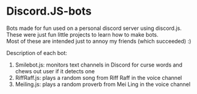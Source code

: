# Discord.JS-bots
Bots made for fun used on a personal discord server using discord.js.  These were just fun little projects to learn how to make bots.  
Most of these are intended just to annoy my friends (which succeeded) :)

Description of each bot:

1) Smilebot.js: monitors text channels in Discord for curse words and chews out user if it detects one
2) RiffRaff.js: plays a random song from Riff Raff in the voice channel
3) Meiling.js: plays a random proverb from Mei Ling in the voice channel
